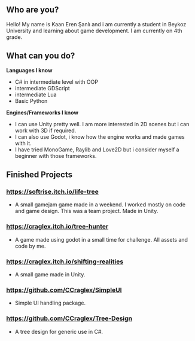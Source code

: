 ## Who are you?
Hello! My name is Kaan Eren Şanlı and i am currently a student in Beykoz University and learning about game development. I am currently on 4th grade.

## What can you do?

**Languages I know**

- C# in intermediate level with OOP
- intermediate GDScript
- intermediate Lua
- Basic Python

**Engines/Frameworks I know**

- I can use Unity pretty well. I am more interested in 2D scenes but i can work with 3D if required.
- I can also use Godot, i know how the engine works and made games with it.
- I have tried MonoGame, Raylib and Love2D but i consider myself a beginner with those frameworks.

## Finished Projects

### **https://softrise.itch.io/life-tree** 

- A small gamejam game made in a weekend. I worked mostly on code and game design. This was a team project. Made in Unity.

### https://craglex.itch.io/tree-hunter

- A game made using godot in a small time for challenge. All assets and code by me.

### https://craglex.itch.io/shifting-realities

- A small game made in Unity.

### https://github.com/CCraglex/SimpleUI

- Simple UI handling package.

### https://github.com/CCraglex/Tree-Design

- A tree design for generic use in C#.





<!---
That0neDev/That0neDev is a ✨ special ✨ repository because its `README.md` (this file) appears on your GitHub profile.
You can click the Preview link to take a look at your changes.
--->
